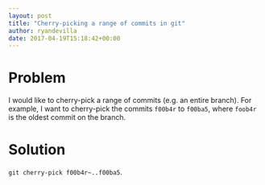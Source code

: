 ```yaml
---
layout: post
title: "Cherry-picking a range of commits in git"
author: ryandevilla
date: 2017-04-19T15:18:42+00:00
---
```


# Problem

I would like to cherry-pick a range of commits (e.g. an entire branch). For example, I want to cherry-pick the commits `f00b4r` to `f00ba5`, where `foob4r` is the oldest commit on the branch.

# Solution

`git cherry-pick f00b4r~..f00ba5`.
